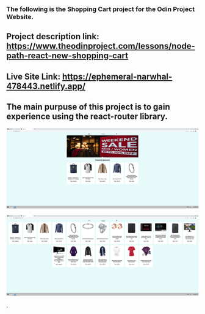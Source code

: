 ### The following is the Shopping Cart project for the Odin Project Website. 

## Project description link: https://www.theodinproject.com/lessons/node-path-react-new-shopping-cart

## Live Site Link: https://ephemeral-narwhal-478443.netlify.app/

## The main purpuse of this project is to gain experience using the react-router library.


!['Home page'](/src/images/home.png)

!['Producst page'](/src/images/producst.png)

.